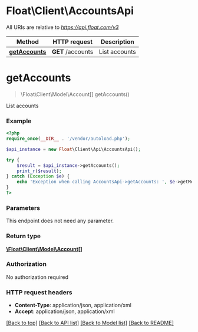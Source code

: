 # Float\Client\AccountsApi

All URIs are relative to *https://api.float.com/v3*

Method | HTTP request | Description
------------- | ------------- | -------------
[**getAccounts**](AccountsApi.md#getAccounts) | **GET** /accounts | List accounts


# **getAccounts**
> \Float\Client\Model\Account[] getAccounts()

List accounts

### Example
```php
<?php
require_once(__DIR__ . '/vendor/autoload.php');

$api_instance = new Float\Client\Api\AccountsApi();

try {
    $result = $api_instance->getAccounts();
    print_r($result);
} catch (Exception $e) {
    echo 'Exception when calling AccountsApi->getAccounts: ', $e->getMessage(), PHP_EOL;
}
?>
```

### Parameters
This endpoint does not need any parameter.

### Return type

[**\Float\Client\Model\Account[]**](../Model/Account.md)

### Authorization

No authorization required

### HTTP request headers

 - **Content-Type**: application/json, application/xml
 - **Accept**: application/json, application/xml

[[Back to top]](#) [[Back to API list]](../../README.md#documentation-for-api-endpoints) [[Back to Model list]](../../README.md#documentation-for-models) [[Back to README]](../../README.md)

